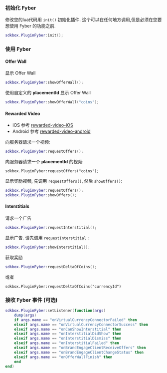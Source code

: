 ### 初始化 Fyber
修改您的lua代码用 `init()` 初始化插件. 这个可以在任何地方调用,但是必须在您要想使用 Fyber 的功能之前.
```lua
sdkbox.PluginFyber:init();
```

### 使用 Fyber
#### Offer Wall
显示 Offer Wall
```lua
sdkbox.PluginFyber:showOfferWall();
```

使用自定义的 __placementId__ 显示 Offer Wall
```lua
sdkbox.PluginFyber:showOfferWall("coins");
```

#### Rewarded Video
- iOS 参考 [rewarded-video-iOS](http://developer.fyber.com/content/ios/rewarded-video/introduction/existing-integration/)
- Android 参考 [rewarded-video-android](http://developer.fyber.com/content/android/rewarded-video/)

向服务器请求一个视频:
```lua
sdkbox.PluginFyber:requestOffers();
```

向服务器请求一个 __placementId__ 的视频:
```
sdkbox.PluginFyber:requestOffers("coins");
```

显示奖励视频, 先调用 `requestOffers()`, 然后 `showOffers()`:
```lua
sdkbox.PluginFyber:requestOffers();
sdkbox.PluginFyber:showOffers();
```

#### Interstitials
请求一个广告
```lua
sdkbox.PluginFyber:requestInterstitial();
```

显示广告. 请先调用 `requestInterstitial` :
```lua
sdkbox.PluginFyber:showInterstitial();
```

获取奖励
```lua
sdkbox.PluginFyber:requestDeltaOfCoins();
```
或者
```
sdkbox.PluginFyber:requestDeltaOfCoins("currencyId")
```

### 接收 Fyber 事件 (可选)

```lua
sdkbox.PluginFyber:setListener(function(args)
    dump(args)
    if args.name == "onVirtualCurrencyConnectorFailed" then
    elseif args.name == "onVirtualCurrencyConnectorSuccess" then
    elseif args.name == "onCanShowInterstitial" then
    elseif args.name == "onInterstitialDidShow" then
    elseif args.name == "onInterstitialDismiss" then
    elseif args.name == "onInterstitialFailed" then
    elseif args.name == "onBrandEngageClientReceiveOffers" then
    elseif args.name == "onBrandEngageClientChangeStatus" then
    elseif args.name == "onOfferWallFinish" then
    end
end)
```
